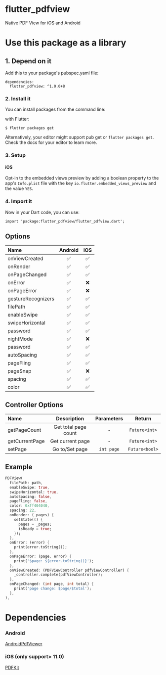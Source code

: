 # flutter_pdfview

Native PDF View for iOS and Android

# Use this package as a library

## 1. Depend on it

Add this to your package's pubspec.yaml file:

```
dependencies:
  flutter_pdfview: ^1.0.0+8
```


### 2. Install it

You can install packages from the command line:

with Flutter:

```
$ flutter packages get
```

Alternatively, your editor might support pub get or ```flutter packages get```. Check the docs for your editor to learn more.

### 3. Setup

#### iOS
Opt-in to the embedded views preview by adding a boolean property to the app's `Info.plist` file
with the key `io.flutter.embedded_views_preview` and the value `YES`.


### 4. Import it

Now in your Dart code, you can use:

```
import 'package:flutter_pdfview/flutter_pdfview.dart';
```

## Options

| Name                    | Android  | iOS  |
| :---------------------- | :------: | :--: |
| onViewCreated           |    ✅    |  ✅ |
| onRender                |    ✅    |  ✅ |
| onPageChanged           |    ✅    |  ✅ |
| onError                 |    ✅    |  ❌ |
| onPageError             |    ✅    |  ❌ |
| gestureRecognizers      |    ✅    |  ✅ |
| filePath                |    ✅    |  ✅ |
| enableSwipe             |    ✅    |  ✅ |
| swipeHorizontal         |    ✅    |  ✅ |
| password                |    ✅    |  ✅ |
| nightMode               |    ✅    |  ❌ |
| password                |    ✅    |  ✅ |
| autoSpacing             |    ✅    |  ✅ |
| pageFling               |    ✅    |  ✅ |
| pageSnap                |    ✅    |  ❌ |
| spacing                 |    ✅    |  ✅ |
| color                   |    ✅    |  ✅ |

## Controller Options

| Name                    |    Description       | Parameters | Return         |
| :---------------------- | :------------------: | :--------: |:-------------: |
| getPageCount            | Get total page count | -          | `Future<int>`  |
| getCurrentPage          | Get current page     | -          | `Future<int>`  |
| setPage                 | Go to/Set page       | `int page` | `Future<bool>` |

## Example

```dart
PDFView(
  filePath: path,
  enableSwipe: true,
  swipeHorizontal: true,
  autoSpacing: false,
  pageFling: false,
  color: 0xff404040,
  spacing: 22,
  onRender: (_pages) {
    setState(() {
      pages = _pages;
      isReady = true;
    });
  },
  onError: (error) {
    print(error.toString());
  },
  onPageError: (page, error) {
    print('$page: ${error.toString()}');
  },
  onViewCreated: (PDFViewController pdfViewController) {
    _controller.complete(pdfViewController);
  },
  onPageChanged: (int page, int total) {
    print('page change: $page/$total');
  },
),
```

# Dependencies
### Android
[AndroidPdfViewer](https://github.com/barteksc/AndroidPdfViewer)
### iOS (only support> 11.0)
[PDFKit](https://developer.apple.com/documentation/pdfkit)